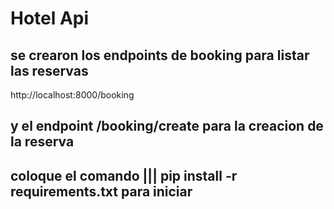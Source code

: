 # Hotel Api
## se crearon los endpoints de booking para listar las reservas
http://localhost:8000/booking
## y el endpoint /booking/create para la creacion de la reserva
## coloque el comando ||| pip install -r requirements.txt para iniciar 
